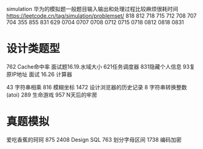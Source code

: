 simulation
华为的模拟题一般题目输入输出和处理过程比较麻烦很耗时间 https://leetcode.cn/tag/simulation/problemset/
818
812
718
715
712
708
707
704
355
855
831
629
0704
0707
0708
0712
0715
0718
0812
0818
0831

# 设计类题型
762 Cache命中率
面试题16.19.水域大小
621任务调度器
831隐藏个人信息
93复原IP地址
面试 16.26 计算器


43 字符串相乘
816 模糊坐标
1472 设计浏览器的历史记录
8 字符串转换整数(atoi)
289 生命游戏
957 N天后的牢房

# 真题模拟
爱吃香蕉的珂珂 875
2408 Design SQL 
763 划分字母区间
1738 编码加密




